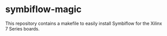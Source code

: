 # symbiflow-magic
This repository contains a makefile to easily install Symbiflow for the Xilinx 7 Series boards.

